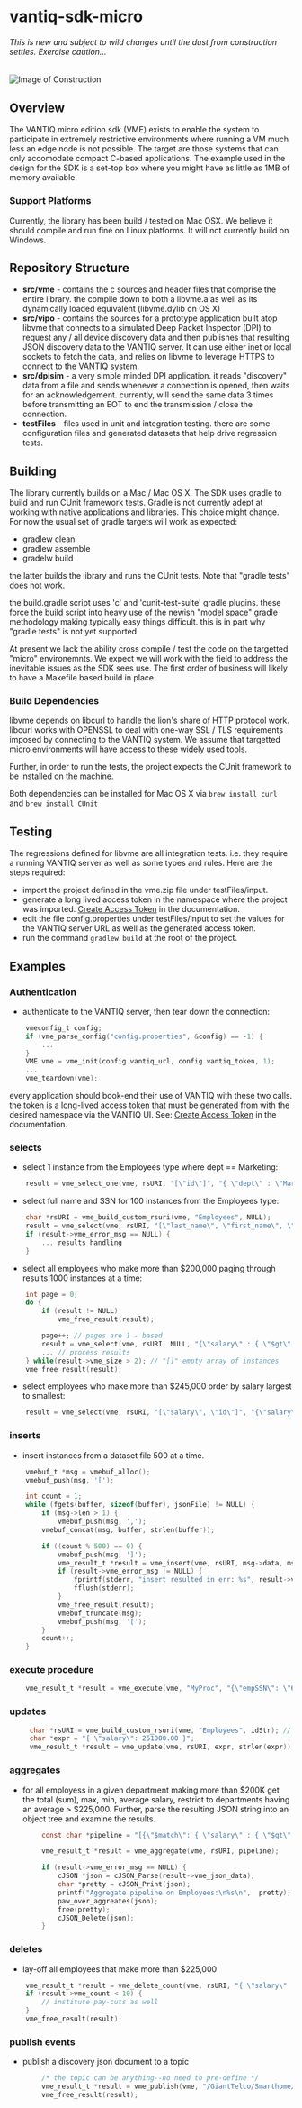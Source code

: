 # vantiq-sdk-micro

###### This is new and subject to wild changes until the dust from construction settles. Exercise caution...
![Image of Construction](Under_construction.gif)

## Overview

The VANTIQ micro edition sdk (VME) exists to enable the system to participate in extremely restrictive environments 
where running a VM much less an edge node is not possible. The target are those systems that can only accomodate compact
C-based applications. The example used in the design for the SDK is a set-top box where you might have as little as 1MB
of memory available.

### Support Platforms

Currently, the library has been build / tested on Mac OSX. We believe it should compile and run fine on Linux platforms.
It will not currently build on Windows. 

## Repository Structure

* **src/vme** - contains the c sources and header files that comprise the entire library. the compile down to both a
libvme.a as well as its dynamically loaded equivalent (libvme.dylib on OS X)
* **src/vipo** - contains the sources for a prototype application built atop libvme that connects to a simulated Deep
Packet Inspector (DPI) to request any / all device discovery data and then publishes that resulting JSON discovery data
to the VANTIQ server. It can use either inet or local sockets to fetch the data, and relies on libvme to leverage HTTPS
to connect to the VANTIQ system.
* **src/dpisim** - a very simple minded DPI application. it reads "discovery" data from a file and sends whenever a
connection is opened, then waits for an acknowledgement. currently, will send the same data 3 times before transmitting
an EOT to end the transmission / close the connection.
* **testFiles** - files used in unit and integration testing. there are some configuration files and generated datasets
that help drive regression tests.

## Building

The library currently builds on a Mac / Mac OS X. The SDK uses gradle to build and run CUnit framework tests. Gradle is
not currently adept at working with native applications and libraries. This choice might change. For now the usual set
of gradle targets will work as expected:
* gradlew clean
* gradlew assemble
* gradelw build

the latter builds the library and runs the CUnit tests. Note that "gradle tests" does not work.

the build.gradle script uses 'c' and 'cunit-test-suite' gradle
plugins. these force the build script into heavy use of the newish "model space" gradle methodology making typically
easy things difficult. this is in part why "gradle tests" is not yet supported.

At present we lack the ability cross compile / test the code on the
targetted "micro" environemnts. We expect we will work with the field to address the inevitable issues as the SDK sees
use. The first order of business will likely to have a Makefile based build in place.

### Build Dependencies 

libvme depends on libcurl to handle the lion's share of HTTP protocol work. libcurl works with OPENSSL to deal with one-way
SSL / TLS requirements imposed by connecting to the VANTIQ system. We assume that targetted micro environments will have 
access to these widely used tools.

Further, in order to run the tests, the project expects the CUnit framework to be installed on the machine. 

Both dependencies can be installed for Mac OS X via `brew install curl` and `brew install CUnit`

## Testing
The regressions defined for libvme are all integration tests. i.e. they require a running VANTIQ server as well as some
types and rules. Here are the steps required:
* import the project defined in the vme.zip file under testFiles/input.
* generate a long lived access token in the namespace where the project was imported. [Create Access Token](https://dev.vantiq.com/docs/system/resourceguide/index.html#create-access-token)
in the documentation.
* edit the file config.properties under testFiles/input to set the values for the VANTIQ server URL as well as the
generated access token.
* run the command `gradlew build` at the root of the project.
## Examples

### Authentication
* authenticate to the VANTIQ server, then tear down the connection:
```c
    vmeconfig_t config;
    if (vme_parse_config("config.properties", &config) == -1) {
        ...
    }
    VME vme = vme_init(config.vantiq_url, config.vantiq_token, 1);
    ...
    vme_teardown(vme);
```

every application should book-end their use of VANTIQ with these two calls. the token is a long-lived access token that
must be generated from with the desired namespace via the VANTIQ UI. See: [Create Access Token](https://dev.vantiq.com/docs/system/resourceguide/index.html#create-access-token)
in the documentation.

### selects
* select 1 instance from the Employees type where dept == Marketing:
```c
    result = vme_select_one(vme, rsURI, "[\"id\"]", "{ \"dept\" : \"Marketing\"}");
```
* select full name and SSN for 100 instances from the Employees type:
```c
    char *rsURI = vme_build_custom_rsuri(vme, "Employees", NULL);
    result = vme_select(vme, rsURI, "[\"last_name\", \"first_name\", \"ssn\"]", NULL, NULL, 0, 100);`
    if (result->vme_error_msg == NULL) {
        ... results handling
    }
```
* select all employees who make more than $200,000 paging through results 1000 instances at a time:
```c
    int page = 0;
    do {
        if (result != NULL)
            vme_free_result(result);

        page++; // pages are 1 - based
        result = vme_select(vme, rsURI, NULL, "{\"salary\" : { \"$gt\" : 200000.0}}", NULL, page, 1000);
        ... // process results
    } while(result->vme_size > 2); // "[]" empty array of instances
    vme_free_result(result);
```
* select employees who make more than $245,000 order by salary largest to smallest:
```c
    result = vme_select(vme, rsURI, "[\"salary\", \"id\"]", "{\"salary\" : {\"$gt\":245000.0}}", "{\"salary\":-1}", 0, 0);
```
### inserts
* insert instances from a dataset file 500 at a time.
```c
    vmebuf_t *msg = vmebuf_alloc();
    vmebuf_push(msg, '[');

    int count = 1;
    while (fgets(buffer, sizeof(buffer), jsonFile) != NULL) {
        if (msg->len > 1) {
            vmebuf_push(msg, ',');
        vmebuf_concat(msg, buffer, strlen(buffer));

        if ((count % 500) == 0) {
            vmebuf_push(msg, ']');
            vme_result_t *result = vme_insert(vme, rsURI, msg->data, msg->len);
            if (result->vme_error_msg != NULL) {
                fprintf(stderr, "insert resulted in err: %s", result->vme_error_msg);
                fflush(stderr);
            }
            vme_free_result(result);
            vmebuf_truncate(msg);
            vmebuf_push(msg, '[');
        }
        count++;
    }
```
### execute procedure
```c
    vme_result_t *result = vme_execute(vme, "MyProc", "{\"empSSN\": \"655-71-9041\", \"newSalary\": 500000.00}");
```

### updates
```c
     char *rsURI = vme_build_custom_rsuri(vme, "Employees", idStr); // <--- must specify instance ID
     char *expr = "{ \"salary\": 251000.00 }";
     vme_result_t *result = vme_update(vme, rsURI, expr, strlen(expr));
```
### aggregates
* for all employess in a given department making more than $200K get the total (sum), max, min, average salary, restrict to departments having an average > $225,000. Further, parse the resulting JSON string into an object tree and examine the results.
```c
        const char *pipeline = "[{\"$match\": { \"salary\" : { \"$gt\" : 200000.0} }}, { \"$group\": { \"_id\": \"$dept\", \"total\": { \"$sum\": \"$salary\"}, \"average\": { \"$avg\" : \"$salary\" }, \"max\": { \"$max\" : \"$salary\" }, \"min\": { \"$min\" : \"$salary\" }}}, { \"$match\": { \"average\": { \"$gte\": 225000.0 }}} ]";

        vme_result_t *result = vme_aggregate(vme, rsURI, pipeline);

        if (result->vme_error_msg == NULL) {
            cJSON *json = cJSON_Parse(result->vme_json_data);
            char *pretty = cJSON_Print(json);
            printf("Aggregate pipeline on Employees:\n%s\n",  pretty);
            paw_over_aggreates(json);
            free(pretty);
            cJSON_Delete(json);
        }
```
### deletes
* lay-off all employees that make more than $225,000
```c
    vme_result_t *result = vme_delete_count(vme, rsURI, "{ \"salary\" : { \"$gt\": 225000.0 }}");
    if (result->vme_count < 10) {
        // institute pay-cuts as well
    }
    vme_free_result(result);
```
### publish events
* publish a discovery json document to a topic
```c
        /* the topic can be anything--no need to pre-define */
        vme_result_t *result = vme_publish(vme, "/GiantTelco/Smarthome/Discovery", fullMsg->data, fullMsg->len);
        vme_free_result(result);
```

